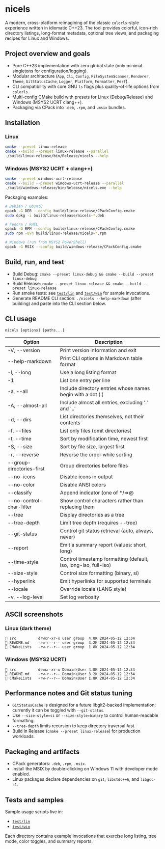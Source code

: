 # nicels

A modern, cross-platform reimagining of the classic `colorls`-style experience written in idiomatic C++23. The tool provides colorful, icon-rich directory listings, long-format metadata, optional tree views, and packaging recipes for Linux and Windows.

## Project overview and goals

- Pure C++23 implementation with zero global state (only minimal singletons for configuration/logging).
- Modular architecture (`App`, `Cli`, `Config`, `FileSystemScanner`, `Renderer`, `Theme`, `GitStatusCache`, `Logger`, `Platform`, `Formatter`, `Perf`).
- CLI compatibility with core GNU `ls` flags plus quality-of-life options from `colorls`.
- Multi-config CMake build with presets for Linux (Debug/Release) and Windows (MSYS2 UCRT clang++).
- Packaging via CPack into `.deb`, `.rpm`, and `.msix` bundles.

## Installation

### Linux

```bash
cmake --preset linux-release
cmake --build --preset linux-release --parallel
./build/linux-release/bin/Release/nicels --help
```

### Windows (MSYS2 UCRT + clang++)

```bash
cmake --preset windows-ucrt-release
cmake --build --preset windows-ucrt-release --parallel
./build/windows-release/bin/Release/nicels.exe --help
```

Packaging examples:

```bash
# Debian / Ubuntu
cpack -G DEB --config build/linux-release/CPackConfig.cmake
sudo dpkg -i build/linux-release/nicels-*.deb

# Fedora / RHEL
cpack -G RPM --config build/linux-release/CPackConfig.cmake
sudo rpm -Uvh build/linux-release/nicels-*.rpm

# Windows (run from MSYS2 PowerShell)
cpack -G MSIX --config build/windows-release/CPackConfig.cmake
```

## Build, run, and test

- Build Debug: `cmake --preset linux-debug && cmake --build --preset linux-debug`
- Build Release: `cmake --preset linux-release && cmake --build --preset linux-release`
- Run smoke tests: see [`test/lin`](test/lin) and [`test/win`](test/win) for sample invocations.
- Generate README CLI section: `./nicels --help-markdown` (after building) and paste into the CLI section below.

## CLI usage

```
nicels [options] [paths...]
```

| Option | Description |
|--------|-------------|
| -V, --version | Print version information and exit |
| --help-markdown | Print CLI options in Markdown table format |
| -l, --long | Use a long listing format |
| -1 | List one entry per line |
| -a, --all | Include directory entries whose names begin with a dot (.) |
| -A, --almost-all | Include almost all entries, excluding '.' and '..' |
| -d, --dirs | List directories themselves, not their contents |
| -f, --files | List only files (omit directories) |
| -t, --time | Sort by modification time, newest first |
| -S, --size | Sort by file size, largest first |
| -r, --reverse | Reverse the order while sorting |
| --group-directories-first | Group directories before files |
| --no-icons | Disable icons in output |
| --no-color | Disable ANSI colors |
| --classify | Append indicator (one of */=>@|) to entries |
| --no-control-char-filter | Show control characters rather than replacing them |
| --tree | Display directories as a tree |
| --tree-depth | Limit tree depth (requires --tree) |
| --git-status | Control git status retrieval (auto, always, never) |
| --report | Emit a summary report (values: short, long) |
| --time-style | Control timestamp formatting (default, iso, long-iso, full-iso) |
| --size-style | Control size formatting (binary, si) |
| --hyperlink | Emit hyperlinks for supported terminals |
| --locale | Override locale (LANG style) |
| -v, --log-level | Set log verbosity |

## ASCII screenshots

### Linux (dark theme)

```
📁 src          drwxr-xr-x user group  4.0K 2024-05-12 12:34
📄 README.md    -rw-r--r-- user group  3.2K 2024-05-12 12:34
📄 CMakeLists   -rw-r--r-- user group  1.8K 2024-05-12 12:34
```

### Windows (MSYS2 UCRT)

```
📁 src          drwxr-xr-x Domain\User 4.0K 2024-05-12 12:34
📄 README.md    -rw-r--r-- Domain\User 3.2K 2024-05-12 12:34
📄 CMakeLists   -rw-r--r-- Domain\User 1.8K 2024-05-12 12:34
```

## Performance notes and Git status tuning

- `GitStatusCache` is designed for a future libgit2-backed implementation; currently it can be toggled with `--git-status`.
- Use `--size-style=si` or `--size-style=binary` to control human-readable formatting.
- `--tree-depth` limits recursion to keep directory traversal fast.
- Build in Release (`cmake --preset linux-release`) for production workloads.

## Packaging and artifacts

- CPack generators: `.deb`, `.rpm`, `.msix`.
- Install the MSIX by double-clicking on Windows 11 with developer mode enabled.
- Linux packages declare dependencies on `git`, `libstdc++6`, and `libgcc-s1`.

## Tests and samples

Sample usage scripts live in:

- [`test/lin`](test/lin)
- [`test/win`](test/win)

Each directory contains example invocations that exercise long listing, tree mode, color toggles, and summary reports.
